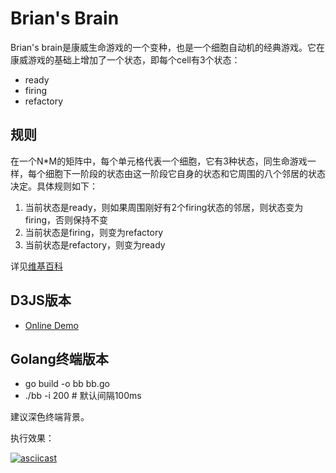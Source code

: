 # Brian's Brain

Brian's brain是康威生命游戏的一个变种，也是一个细胞自动机的经典游戏。它在康威游戏的基础上增加了一个状态，即每个cell有3个状态：

* ready
* firing
* refactory

## 规则

在一个N*M的矩阵中，每个单元格代表一个细胞，它有3种状态，同生命游戏一样，每个细胞下一阶段的状态由这一阶段它自身的状态和它周围的八个邻居的状态决定。具体规则如下：

1. 当前状态是ready，则如果周围刚好有2个firing状态的邻居，则状态变为firing，否则保持不变
1. 当前状态是firing，则变为refactory
1. 当前状态是refactory，则变为ready

详见[维基百科](https://en.wikipedia.org/wiki/Brian%27s_Brain)

## D3JS版本

* [Online Demo](//blog.zhangyu.so/brianbrain/index.html)

## Golang终端版本

* go build -o bb bb.go
* ./bb -i 200 # 默认间隔100ms

建议深色终端背景。

执行效果：

[![asciicast](https://asciinema.org/a/f1SPnBZdVPVPZAWbgnNYHOstX.svg)](https://asciinema.org/a/f1SPnBZdVPVPZAWbgnNYHOstX)
